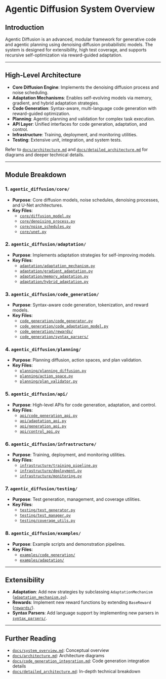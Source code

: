# Agentic Diffusion System Overview

## Introduction

Agentic Diffusion is an advanced, modular framework for generative code and agentic planning using denoising diffusion probabilistic models. The system is designed for extensibility, high test coverage, and supports recursive self-optimization via reward-guided adaptation.

---

## High-Level Architecture

- **Core Diffusion Engine**: Implements the denoising diffusion process and noise scheduling.
- **Adaptation Mechanisms**: Enables self-evolving models via memory, gradient, and hybrid adaptation strategies.
- **Code Generation**: Syntax-aware, multi-language code generation with reward-guided optimization.
- **Planning**: Agentic planning and validation for complex task execution.
- **API Layer**: Unified interfaces for code generation, adaptation, and control.
- **Infrastructure**: Training, deployment, and monitoring utilities.
- **Testing**: Extensive unit, integration, and system tests.

Refer to [`docs/architecture.md`](architecture.md) and [`docs/detailed_architecture.md`](detailed_architecture.md) for diagrams and deeper technical details.

---

## Module Breakdown

### 1. `agentic_diffusion/core/`
- **Purpose**: Core diffusion models, noise schedules, denoising processes, and U-Net architectures.
- **Key Files**:
  - [`core/diffusion_model.py`](../agentic_diffusion/core/diffusion_model.py)
  - [`core/denoising_process.py`](../agentic_diffusion/core/denoising_process.py)
  - [`core/noise_schedules.py`](../agentic_diffusion/core/noise_schedules.py)
  - [`core/unet.py`](../agentic_diffusion/core/unet.py)

### 2. `agentic_diffusion/adaptation/`
- **Purpose**: Implements adaptation strategies for self-improving models.
- **Key Files**:
  - [`adaptation/adaptation_mechanism.py`](../agentic_diffusion/adaptation/adaptation_mechanism.py)
  - [`adaptation/gradient_adaptation.py`](../agentic_diffusion/adaptation/gradient_adaptation.py)
  - [`adaptation/memory_adaptation.py`](../agentic_diffusion/adaptation/memory_adaptation.py)
  - [`adaptation/hybrid_adaptation.py`](../agentic_diffusion/adaptation/hybrid_adaptation.py)

### 3. `agentic_diffusion/code_generation/`
- **Purpose**: Syntax-aware code generation, tokenization, and reward models.
- **Key Files**:
  - [`code_generation/code_generator.py`](../agentic_diffusion/code_generation/code_generator.py)
  - [`code_generation/code_adaptation_model.py`](../agentic_diffusion/code_generation/code_adaptation_model.py)
  - [`code_generation/rewards/`](../agentic_diffusion/code_generation/rewards/)
  - [`code_generation/syntax_parsers/`](../agentic_diffusion/code_generation/syntax_parsers/)

### 4. `agentic_diffusion/planning/`
- **Purpose**: Planning diffusion, action spaces, and plan validation.
- **Key Files**:
  - [`planning/planning_diffusion.py`](../agentic_diffusion/planning/planning_diffusion.py)
  - [`planning/action_space.py`](../agentic_diffusion/planning/action_space.py)
  - [`planning/plan_validator.py`](../agentic_diffusion/planning/plan_validator.py)

### 5. `agentic_diffusion/api/`
- **Purpose**: High-level APIs for code generation, adaptation, and control.
- **Key Files**:
  - [`api/code_generation_api.py`](../agentic_diffusion/api/code_generation_api.py)
  - [`api/adaptation_api.py`](../agentic_diffusion/api/adaptation_api.py)
  - [`api/generation_api.py`](../agentic_diffusion/api/generation_api.py)
  - [`api/control_api.py`](../agentic_diffusion/api/control_api.py)

### 6. `agentic_diffusion/infrastructure/`
- **Purpose**: Training, deployment, and monitoring utilities.
- **Key Files**:
  - [`infrastructure/training_pipeline.py`](../agentic_diffusion/infrastructure/training_pipeline.py)
  - [`infrastructure/deployment.py`](../agentic_diffusion/infrastructure/deployment.py)
  - [`infrastructure/monitoring.py`](../agentic_diffusion/infrastructure/monitoring.py)

### 7. `agentic_diffusion/testing/`
- **Purpose**: Test generation, management, and coverage utilities.
- **Key Files**:
  - [`testing/test_generator.py`](../agentic_diffusion/testing/test_generator.py)
  - [`testing/test_manager.py`](../agentic_diffusion/testing/test_manager.py)
  - [`testing/coverage_utils.py`](../agentic_diffusion/testing/coverage_utils.py)

### 8. `agentic_diffusion/examples/`
- **Purpose**: Example scripts and demonstration pipelines.
- **Key Files**:
  - [`examples/code_generation/`](../agentic_diffusion/examples/code_generation/)
  - [`examples/adaptation/`](../agentic_diffusion/examples/adaptation/)

---

## Extensibility

- **Adaptation**: Add new strategies by subclassing `AdaptationMechanism` ([`adaptation_mechanism.py`](../agentic_diffusion/adaptation/adaptation_mechanism.py)).
- **Rewards**: Implement new reward functions by extending `BaseReward` ([`rewards/`](../agentic_diffusion/code_generation/rewards/)).
- **Syntax Parsers**: Add language support by implementing new parsers in [`syntax_parsers/`](../agentic_diffusion/code_generation/syntax_parsers/).

---

## Further Reading

- [`docs/system_overview.md`](system_overview.md): Conceptual overview
- [`docs/architecture.md`](architecture.md): Architecture diagrams
- [`docs/code_generation_integration.md`](code_generation_integration.md): Code generation integration details
- [`docs/detailed_architecture.md`](detailed_architecture.md): In-depth technical breakdown